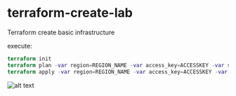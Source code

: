 # terraform-create-lab
Terraform create basic infrastructure

execute:
```terraform
terraform init
terraform plan -var region=REGION_NAME -var access_key=ACCESSKEY -var secret_key=SECRETKEY
terraform apply -var region=REGION_NAME -var access_key=ACCESSKEY -var secret_key=SECRETKEY
```

![alt text](https://s3.amazonaws.com/fndiaz-bkt/terraform-app-1.png)

